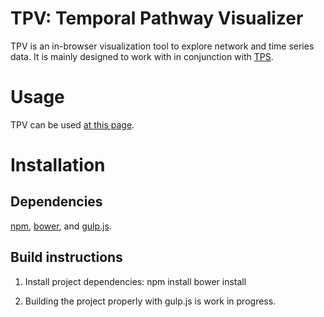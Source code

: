 [TPV]: https://koksal.github.io/tpv
[TPS]: https://github.com/koksal/tps
[npm]: https://github.com/npm/npm
[bower]: https://github.com/bower/bower
[gulp.js]: https://github.com/gulpjs/gulp

# TPV: Temporal Pathway Visualizer

TPV is an in-browser visualization tool to explore network and time series data. It is mainly designed to work with in conjunction with [TPS].

# Usage

TPV can be used [at this page][TPV].

# Installation

## Dependencies

[npm], [bower], and [gulp.js].

## Build instructions

1. Install project dependencies:
    npm install
    bower install

2. Building the project properly with gulp.js is work in progress.

